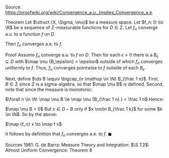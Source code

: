 # 

Source: https://proofwiki.org/wiki/Convergence_a.u._Implies_Convergence_a.e.

Theorem
Let $\struct {X, \Sigma, \mu}$ be a measure space.
Let $f_n: D \to \R$ be a sequence of $\Sigma$-measurable functions for $D \in \Sigma$.
Let $f_n$ converge a.u. to a function $f$ on $D$.

Then $f_n$ converges a.e. to $f$.


Proof
Assume $f_n$ converge a.u. to $f$ on $D$.
Then for each $\epsilon > 0$ there is a $B_\epsilon \subseteq D$ with $\map \mu {B_\epsilon} < \epsilon$ outside of which $f_n$ converges uniformly to $f$.
Thus, $f_n$ converges pointwise to $f$ outside of each $B_\epsilon$.

Next, define $\ds B \equiv \bigcap_{n \mathop \in \N} B_{\frac 1 n}$.
First, $B \in \Sigma$ since $\Sigma$ is a sigma-algebra, so that $\map \mu B$ is defined.
Second, note that since the measure is monotonic:

$\forall n \in \N: \map \mu B \le \map \mu {B_{\frac 1 n} } < \frac 1 n$
Hence:

$\map \mu B = 0$
But $x \in D - B$ only if $x \notin B_{\frac 1 k}$ for some $k \in \N$.
So by the above:

$\map {f_n} x \to \map f x$

It follows by definition that $f_n$ converges a.e. to $f$.
$\blacksquare$


Sources
1981: G. de Barra: Measure Theory and Integration: $\S 7.2$: Almost Uniform Convergence: Theorem $8$




